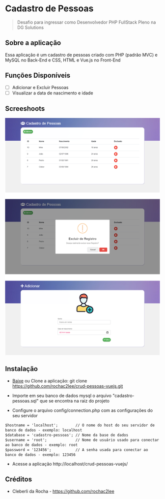 # Cadastro de Pessoas
> Desafio para ingressar como Desenvolvedor PHP FullStack Pleno na DG Solutions

## Sobre a aplicação
Essa aplicação é um cadastro de pessoas criado com PHP (padrão MVC) e MySQL no Back-End e CSS, HTML e Vue.js no Front-End

## Funções Disponíveis
* [ ] Adicionar e Excluir Pessoas
* [ ] Visualizar a data de nascimento e idade

## Screeshoots

![crud](public/images/screenshot.png?raw=true "crud")


## Instalação

- [Baixe](https://github.com/rochac2lee/crud-pessoas-vuejs/archive/master.zip) ou Clone a aplicação: git clone https://github.com/rochac2lee/crud-pessoas-vuejs.git

- Importe em seu banco de dados mysql o arquivo "cadastro-pessoas.sql" que se encontra na raiz do projeto 

- Configure o arquivo config/connection.php com as configurações do seu servidor

```
$hostname = 'localhost';        // O nome do host do seu servidor de banco de dados - exemplo: localhost 
$database = 'cadastro-pessoas'; // Nome da base de dados
$username = 'root';             // Nome de usuário usado para conectar ao banco de dados - exemplo: root
$password = '123456';           // A senha usada para conectar ao banco de dados - exemplo: 123456

```
- Acesse a aplicação http://localhost/crud-pessoas-vuejs/

## Créditos

- Cleberli da Rocha - https://github.com/rochac2lee